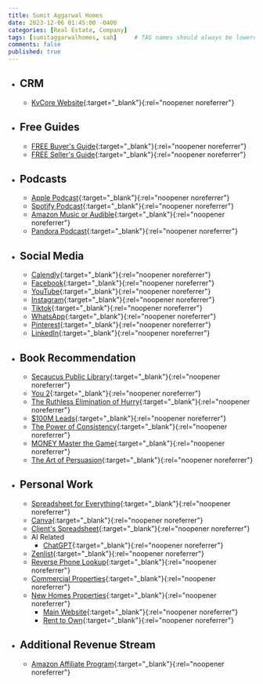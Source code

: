 ```yaml
---
title: Sumit Aggarwal Homes
date: 2023-12-06 01:45:00 -0400
categories: [Real Estate, Company]
tags: [sumitaggarwalhomes, sah]     # TAG names should always be lowercase
comments: false
published: true
---
```


* ## CRM
    * [KvCore Website](https://sumitaggarwal.exprealty.com/){:target="_blank"}{:rel="noopener noreferrer"}

* ## Free Guides
    * [FREE Buyer's Guide](https://sumitaggarwal.exprealty.com/ask/9c974f1391bfaff2859d922d854c5c56){:target="_blank"}{:rel="noopener noreferrer"}
    * [FREE Seller's Guide](https://sumitaggarwal.exprealty.com/ask/3bbad880047bbfadc2feaf6b3bdb0f8c){:target="_blank"}{:rel="noopener noreferrer"}

* ## Podcasts
    * [Apple Podcast](https://podcasts.apple.com/us/podcast/sumit-aggarwal-homes/id1727016294){:target="_blank"}{:rel="noopener noreferrer"}
    * [Spotify Podcast](https://podcasters.spotify.com/pod/show/sumitaggarwalhomes){:target="_blank"}{:rel="noopener noreferrer"}
    * [Amazon Music or Audible](https://a.co/d/hRVzlhh){:target="_blank"}{:rel="noopener noreferrer"}
    * [Pandora Podcast](https://www.pandora.com/podcast/sumit-aggarwal-homes/PC:1001083881){:target="_blank"}{:rel="noopener noreferrer"}
    

* ## Social Media
    * [Calendly](https://tr.ee/h672kYXipt/){:target="_blank"}{:rel="noopener noreferrer"}
    * [Facebook](https://www.facebook.com/sumitaggarwalhomespage/){:target="_blank"}{:rel="noopener noreferrer"}
    * [YouTube](https://www.youtube.com/@sumitaggarwalhomes?sub_confirmation=1){:target="_blank"}{:rel="noopener noreferrer"}
    * [Instagram](https://www.instagram.com/sumitaggarwalhomes/){:target="_blank"}{:rel="noopener noreferrer"}
    * [Tiktok](https://www.tiktok.com/@sumitaggarwalhomes?is_from_webapp=1&sender_device=pc/){:target="_blank"}{:rel="noopener noreferrer"}
    * [WhatsApp](https://whatsapp.com/channel/0029Va6EiPgC1Fu4haKGlm1T){:target="_blank"}{:rel="noopener noreferrer"}
    * [Pinterest](https://www.pinterest.com/sumitaggarwalhomes/){:target="_blank"}{:rel="noopener noreferrer"}
    * [LinkedIn](http://linkedin.com/in/sumitaggarwalhomes/){:target="_blank"}{:rel="noopener noreferrer"}

* ## Book Recommendation
    * [Secaucus Public Library](https://catalog.bccls.org/polaris/logon.aspx?header=1){:target="_blank"}{:rel="noopener noreferrer"}
    * [You 2](https://amzn.to/3S2K5SW){:target="_blank"}{:rel="noopener noreferrer"}
    * [The Ruthless Elimination of Hurry](https://amzn.to/3NQiT7d){:target="_blank"}{:rel="noopener noreferrer"}
    * [$100M Leads](https://amzn.to/4aR4P7y){:target="_blank"}{:rel="noopener noreferrer"}
    * [The Power of Consistency](https://amzn.to/3H9iDg2){:target="_blank"}{:rel="noopener noreferrer"}
    * [MONEY Master the Game](https://amzn.to/3SddlGK){:target="_blank"}{:rel="noopener noreferrer"}
    * [The Art of Persuasion](https://amzn.to/41Ts9xf){:target="_blank"}{:rel="noopener noreferrer"}
    


* ## Personal Work
    * [Spreadsheet for Everything](https://docs.google.com/spreadsheets/d/1iA-husZ-32jvsDiNqSBbbr2-pR_VzYfbOcToXCK4jE4/edit?pli=1#gid=0){:target="_blank"}{:rel="noopener noreferrer"}
    * [Canva](https://www.canva.com/folder/FAFwI_C2OnQ){:target="_blank"}{:rel="noopener noreferrer"}
    * [Client's Spreadsheet](https://docs.google.com/spreadsheets/d/1okr6-jT-O9LT8w-k3kXZFnUCL9YjAiOIfwCYL2jTIQc/edit#gid=0){:target="_blank"}{:rel="noopener noreferrer"}
    * AI Related
        * [ChatGPT](https://chat.openai.com/){:target="_blank"}{:rel="noopener noreferrer"}
    * [Zenlist](https://zenlist.com/){:target="_blank"}{:rel="noopener noreferrer"}
    * [Reverse Phone Lookup](http://truepeoplesearch.com){:target="_blank"}{:rel="noopener noreferrer"}
    * [Commercial Properties](https://www.loopnet.com){:target="_blank"}{:rel="noopener noreferrer"}
    * [New Homes Properties](www.showingnew.com/sumitaggarwal){:target="_blank"}{:rel="noopener noreferrer"}
        * [Main Website](https://www.newhomesource.com/professional){:target="_blank"}{:rel="noopener noreferrer"}
        * [Rent to Own](https://www.homepartners.com){:target="_blank"}{:rel="noopener noreferrer"}
    
    

* ## Additional Revenue Stream
    * [Amazon Affiliate Program](https://affiliate-program.amazon.com/home){:target="_blank"}{:rel="noopener noreferrer"}
